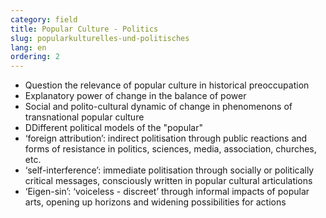 ```yaml
---
category: field
title: Popular Culture - Politics
slug: popularkulturelles-und-politisches
lang: en
ordering: 2
---
```

- Question the relevance of popular culture in historical preoccupation
- Explanatory power of change in the balance of power
- Social and polito-cultural dynamic of change in phenomenons of transnational popular culture
- DDifferent political models of the "popular"
-	‘foreign attribution’: indirect politisation through public reactions and forms of resistance in politics, sciences, media, association, churches, etc.
-	‘self-interference’: immediate politisation through socially or politically critical messages, consciously written in popular cultural articulations
-	‘Eigen-sin’: ‘voiceless - discreet’ through informal impacts of popular arts, opening up horizons and widening possibilities for actions
